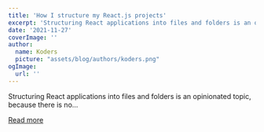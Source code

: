 ```yaml
---
title: 'How I structure my React.js projects'
excerpt: 'Structuring React applications into files and folders is an opinionated topic, because there is no...'
date: '2021-11-27'
coverImage: ''
author:
  name: Koders
  picture: "assets/blog/authors/koders.png"
ogImage:
  url: ''
---
```


Structuring React applications into files and folders is an opinionated topic, because there is no...

[Read more](https://dev.to/bjakyt/how-i-structure-my-reactjs-projects-4cmc)
